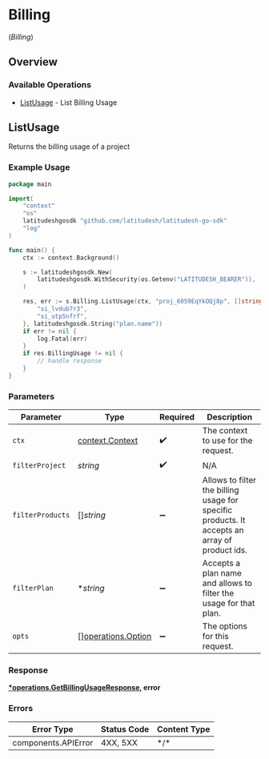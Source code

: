 # Billing
(*Billing*)

## Overview

### Available Operations

* [ListUsage](#listusage) - List Billing Usage

## ListUsage

Returns the billing usage of a project


### Example Usage

<!-- UsageSnippet language="go" operationID="get-billing-usage" method="get" path="/billing/usage" -->
```go
package main

import(
	"context"
	"os"
	latitudeshgosdk "github.com/latitudesh/latitudesh-go-sdk"
	"log"
)

func main() {
    ctx := context.Background()

    s := latitudeshgosdk.New(
        latitudeshgosdk.WithSecurity(os.Getenv("LATITUDESH_BEARER")),
    )

    res, err := s.Billing.ListUsage(ctx, "proj_6059EqYkOQj8p", []string{
        "si_lvdub7r3",
        "si_utp5nfrf",
    }, latitudeshgosdk.String("plan.name"))
    if err != nil {
        log.Fatal(err)
    }
    if res.BillingUsage != nil {
        // handle response
    }
}
```

### Parameters

| Parameter                                                                                      | Type                                                                                           | Required                                                                                       | Description                                                                                    |
| ---------------------------------------------------------------------------------------------- | ---------------------------------------------------------------------------------------------- | ---------------------------------------------------------------------------------------------- | ---------------------------------------------------------------------------------------------- |
| `ctx`                                                                                          | [context.Context](https://pkg.go.dev/context#Context)                                          | :heavy_check_mark:                                                                             | The context to use for the request.                                                            |
| `filterProject`                                                                                | *string*                                                                                       | :heavy_check_mark:                                                                             | N/A                                                                                            |
| `filterProducts`                                                                               | []*string*                                                                                     | :heavy_minus_sign:                                                                             | Allows to filter the billing usage for specific products. It accepts an array of product ids.<br/> |
| `filterPlan`                                                                                   | **string*                                                                                      | :heavy_minus_sign:                                                                             | Accepts a plan name and allows to filter the usage for that plan.<br/>                         |
| `opts`                                                                                         | [][operations.Option](../../models/operations/option.md)                                       | :heavy_minus_sign:                                                                             | The options for this request.                                                                  |

### Response

**[*operations.GetBillingUsageResponse](../../models/operations/getbillingusageresponse.md), error**

### Errors

| Error Type          | Status Code         | Content Type        |
| ------------------- | ------------------- | ------------------- |
| components.APIError | 4XX, 5XX            | \*/\*               |